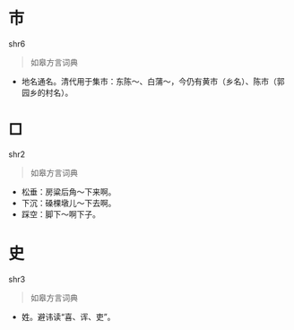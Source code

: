 # 市
shr6
> 如皋方言词典
- 地名通名。清代用于集市：东陈～、白蒲～，今仍有黄市（乡名）、陈市（郭园乡的村名）。

# □
shr2
> 如皋方言词典
- 松垂：房粱后角～下来啊。
- 下沉：磉棵墩儿～下去啊。
- 踩空：脚下～啊下子。

# 史
shr3
> 如皋方言词典
- 姓。避讳读“喜、诨、吏”。
